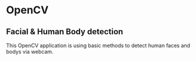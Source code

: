# OpenCV

## Facial & Human Body detection

This OpenCV application is using basic methods to detect human faces and bodys via webcam.

